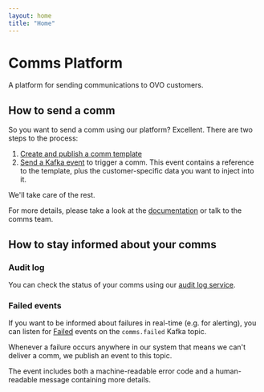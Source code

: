 ```yaml
---
layout: home
title: "Home"
---
```


# Comms Platform

A platform for sending communications to OVO customers.

## How to send a comm

So you want to send a comm using our platform? Excellent. There are two steps to the process:

1. [Create and publish a comm template](docs/templates.html)
2. [Send a Kafka event](docs/events.html) to trigger a comm. This event contains a reference to the template, plus the customer-specific data you want to inject into it.

We'll take care of the rest.

For more details, please take a look at the [documentation](docs/) or talk to the comms team.

## How to stay informed about your comms

### Audit log

You can check the status of your comms using our [audit log service](https://audit-log.ovo-comms.co.uk/).

### Failed events

If you want to be informed about failures in real-time (e.g. for alerting), you can listen for [Failed](https://github.com/ovotech/comms-kafka-messages/blob/master/src/main/scala/com/ovoenergy/comms/model/Failed.scala) events on the `comms.failed` Kafka topic.

Whenever a failure occurs anywhere in our system that means we can't deliver a comm, we publish an event to this topic.

The event includes both a machine-readable error code and a human-readable message containing more details.
